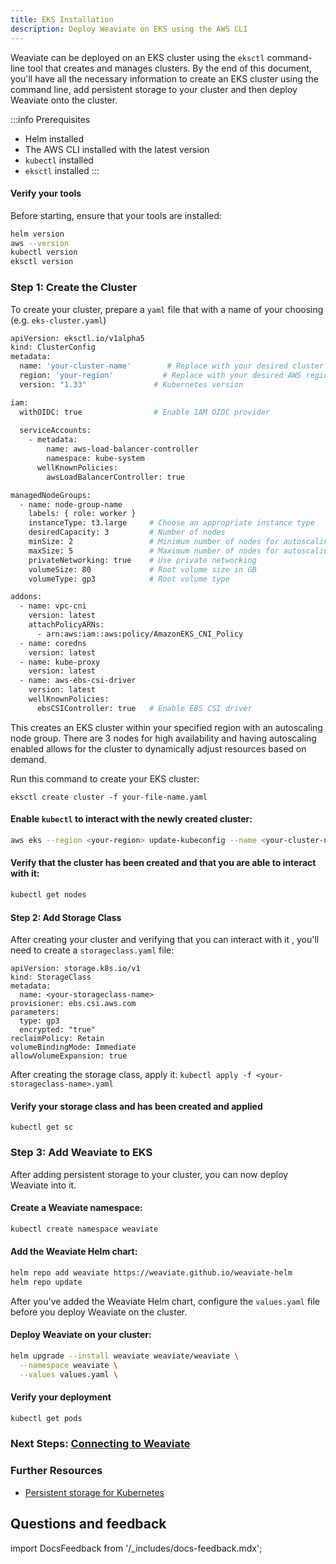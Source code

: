 ```yaml
---
title: EKS Installation
description: Deploy Weaviate on EKS using the AWS CLI
---
```


Weaviate can be deployed on an EKS cluster using the `eksctl` command-line tool that creates and manages clusters. By the end of this document, you'll have all the necessary information to create an EKS cluster using the command line, add persistent storage to your cluster and then deploy Weaviate onto the cluster. 

:::info Prerequisites

- Helm installed
- The AWS CLI installed with the latest version
- `kubectl` installed
- `eksctl` installed
:::

#### Verify your tools

Before starting, ensure that your tools are installed:

```bash
helm version
aws --version
kubectl version
eksctl version
```

### Step 1: Create the Cluster

To create your cluster, prepare a `yaml` file that with a name of your choosing (e.g. `eks-cluster.yaml`)

```bash
apiVersion: eksctl.io/v1alpha5
kind: ClusterConfig
metadata:
  name: 'your-cluster-name'        # Replace with your desired cluster name
  region: 'your-region'           # Replace with your desired AWS region
  version: "1.33"               # Kubernetes version

iam:
  withOIDC: true                # Enable IAM OIDC provider
  
  serviceAccounts:
    - metadata:
        name: aws-load-balancer-controller
        namespace: kube-system
      wellKnownPolicies:
        awsLoadBalancerController: true

managedNodeGroups:
  - name: node-group-name
    labels: { role: worker }
    instanceType: t3.large     # Choose an appropriate instance type
    desiredCapacity: 3         # Number of nodes
    minSize: 2                 # Minimum number of nodes for autoscaling
    maxSize: 5                 # Maximum number of nodes for autoscaling
    privateNetworking: true    # Use private networking
    volumeSize: 80             # Root volume size in GB
    volumeType: gp3            # Root volume type

addons:
  - name: vpc-cni
    version: latest
    attachPolicyARNs:
      - arn:aws:iam::aws:policy/AmazonEKS_CNI_Policy
  - name: coredns
    version: latest
  - name: kube-proxy
    version: latest
  - name: aws-ebs-csi-driver
    version: latest
    wellKnownPolicies:
      ebsCSIController: true   # Enable EBS CSI driver
```

This creates an EKS cluster within your specified region with an autoscaling node group. There are 3 nodes for high availability and having autoscaling enabled allows for the cluster to dynamically adjust resources based on demand.

Run this command to create your EKS cluster:
```
eksctl create cluster -f your-file-name.yaml
```

#### Enable `kubectl` to interact with the newly created cluster:

```bash
aws eks --region <your-region> update-kubeconfig --name <your-cluster-name>
```

#### Verify that the cluster has been created and that you are able to interact with it:

```bash
kubectl get nodes
```

#### Step 2: Add Storage Class

After creating your cluster and verifying that you can interact with it , you'll need to create a `storageclass.yaml` file:
```
apiVersion: storage.k8s.io/v1
kind: StorageClass
metadata:
  name: <your-storageclass-name>
provisioner: ebs.csi.aws.com
parameters:
  type: gp3
  encrypted: "true"
reclaimPolicy: Retain
volumeBindingMode: Immediate
allowVolumeExpansion: true
```

After creating the storage class, apply it: ```kubectl apply -f <your-storageclass-name>.yaml```


#### Verify your storage class and has been created and applied

```
kubectl get sc
```

### Step 3: Add Weaviate to EKS

After adding persistent storage to your cluster, you can now deploy Weaviate into it.  

#### Create a Weaviate namespace:

```bash
kubectl create namespace weaviate
```

#### Add the Weaviate Helm chart:

```bash
helm repo add weaviate https://weaviate.github.io/weaviate-helm
helm repo update
```

After you've added the Weaviate Helm chart, configure the `values.yaml` file before you deploy Weaviate on the cluster. 


#### Deploy Weaviate on your cluster:

```bash
helm upgrade --install weaviate weaviate/weaviate \
  --namespace weaviate \
  --values values.yaml \
```

#### Verify your deployment

```bash
kubectl get pods
```


### Next Steps: [Connecting to Weaviate](docs/weaviate/connections/index.mdx)

### Further Resources

- [Persistent storage for Kubernetes](https://aws.amazon.com/blogs/storage/persistent-storage-for-kubernetes/)

## Questions and feedback

import DocsFeedback from '/_includes/docs-feedback.mdx';

<DocsFeedback/>
